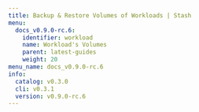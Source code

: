```yaml
---
title: Backup & Restore Volumes of Workloads | Stash
menu:
  docs_v0.9.0-rc.6:
    identifier: workload
    name: Workload's Volumes
    parent: latest-guides
    weight: 20
menu_name: docs_v0.9.0-rc.6
info:
  catalog: v0.3.0
  cli: v0.3.1
  version: v0.9.0-rc.6
---
```


